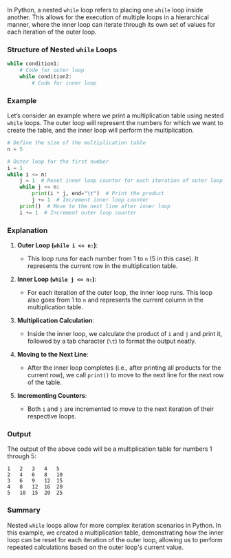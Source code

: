 In Python, a nested `while` loop refers to placing one `while` loop inside another. This allows for the execution of multiple loops in a hierarchical manner, where the inner loop can iterate through its own set of values for each iteration of the outer loop.

### Structure of Nested `while` Loops

```python
while condition1:
    # Code for outer loop
    while condition2:
        # Code for inner loop
```

### Example

Let’s consider an example where we print a multiplication table using nested `while` loops. The outer loop will represent the numbers for which we want to create the table, and the inner loop will perform the multiplication.

```python
# Define the size of the multiplication table
n = 5

# Outer loop for the first number
i = 1
while i <= n:
    j = 1  # Reset inner loop counter for each iteration of outer loop
    while j <= n:
        print(i * j, end="\t")  # Print the product
        j += 1  # Increment inner loop counter
    print()  # Move to the next line after inner loop
    i += 1  # Increment outer loop counter
```

### Explanation

1. **Outer Loop (`while i <= n:`)**:
   - This loop runs for each number from 1 to `n` (5 in this case). It represents the current row in the multiplication table.

2. **Inner Loop (`while j <= n:`)**:
   - For each iteration of the outer loop, the inner loop runs. This loop also goes from 1 to `n` and represents the current column in the multiplication table.

3. **Multiplication Calculation**:
   - Inside the inner loop, we calculate the product of `i` and `j` and print it, followed by a tab character (`\t`) to format the output neatly.

4. **Moving to the Next Line**:
   - After the inner loop completes (i.e., after printing all products for the current row), we call `print()` to move to the next line for the next row of the table.

5. **Incrementing Counters**:
   - Both `i` and `j` are incremented to move to the next iteration of their respective loops.

### Output

The output of the above code will be a multiplication table for numbers 1 through 5:

```
1	2	3	4	5	
2	4	6	8	10	
3	6	9	12	15	
4	8	12	16	20	
5	10	15	20	25	
```

### Summary

Nested `while` loops allow for more complex iteration scenarios in Python. In this example, we created a multiplication table, demonstrating how the inner loop can be reset for each iteration of the outer loop, allowing us to perform repeated calculations based on the outer loop's current value. 